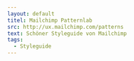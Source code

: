 ```yaml
---
layout: default
titel: Mailchimp Patternlab
src: http://ux.mailchimp.com/patterns
text: Schöner Styleguide von Mailchimp
tags:
  - Styleguide
---
```

